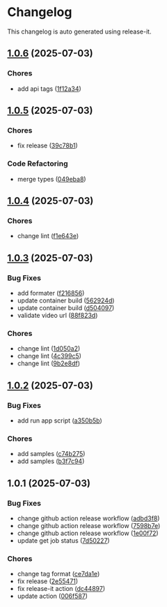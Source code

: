 # Changelog

This changelog is auto generated using release-it.


## [1.0.6](https://github.com/celluloid-camp/vision/compare/v1.0.5...v1.0.6) (2025-07-03)

### Chores

* add api tags ([1f12a34](https://github.com/celluloid-camp/vision/commit/1f12a34338af9d4ce54256e76dbb5210154d1e82))

## [1.0.5](https://github.com/celluloid-camp/vision/compare/v1.0.4...v1.0.5) (2025-07-03)

### Chores

* fix release ([39c78b1](https://github.com/celluloid-camp/vision/commit/39c78b147e196b6ab4b3d1658b0c577769df9575))

### Code Refactoring

* merge types ([049eba8](https://github.com/celluloid-camp/vision/commit/049eba8d7ce9902fb0b2b148a25b5967c86c281a))

## [1.0.4](https://github.com/celluloid-camp/vision/compare/v1.0.3...v1.0.4) (2025-07-03)

### Chores

* change lint ([f1e643e](https://github.com/celluloid-camp/vision/commit/f1e643e530a8eb4b0c5e453c3301c54f18203085))

## [1.0.3](https://github.com/celluloid-camp/vision/compare/v1.0.2...v1.0.3) (2025-07-03)

### Bug Fixes

* add formater ([f216856](https://github.com/celluloid-camp/vision/commit/f21685603ac86cbbf8c1656ae26a8624ba6b59ee))
* update container build ([562924d](https://github.com/celluloid-camp/vision/commit/562924d38fa935339616cd7c473eb951b7725403))
* update container build ([d504097](https://github.com/celluloid-camp/vision/commit/d504097ee1fdfe1d55e17865abf60191aad7fe0d))
* validate video url ([88f823d](https://github.com/celluloid-camp/vision/commit/88f823da69871cc0989dc11026b64e8761c29e61))

### Chores

* change lint ([1d050a2](https://github.com/celluloid-camp/vision/commit/1d050a2d0b569d6507da9cb1004355fc312ba393))
* change lint ([4c399c5](https://github.com/celluloid-camp/vision/commit/4c399c5e3ca9f2105a839ae96dc96fd62252b7e1))
* change lint ([9b2e8df](https://github.com/celluloid-camp/vision/commit/9b2e8df6923fa2f406df3966a703959c52c96256))

## [1.0.2](https://github.com/celluloid-camp/vision/compare/v1.0.1...v1.0.2) (2025-07-03)

### Bug Fixes

* add run app script ([a350b5b](https://github.com/celluloid-camp/vision/commit/a350b5b717ede15cfc2dbbbaf164b75d02d36882))

### Chores

* add samples ([c74b275](https://github.com/celluloid-camp/vision/commit/c74b275ef32cf1439ae9137faa08e6a054f779f5))
* add samples ([b3f7c94](https://github.com/celluloid-camp/vision/commit/b3f7c94d1e595fb1564a6009f95233c9725d215b))

## 1.0.1 (2025-07-03)

### Bug Fixes

* change github action release workflow ([adbd3f8](https://github.com/celluloid-camp/vision/commit/adbd3f8c2a3f49a0f829abf7f36746890b6638b8))
* change github action release workflow ([7598b7e](https://github.com/celluloid-camp/vision/commit/7598b7ef11a49996266a3ca077ee53d445af99e9))
* change github action release workflow ([1e00f72](https://github.com/celluloid-camp/vision/commit/1e00f7287748aa74164093b18be225e7e9b49568))
* update get job status ([7d50227](https://github.com/celluloid-camp/vision/commit/7d5022778f4c6bea70dcddb717f2e4ef73f77b1e))

### Chores

* change tag format ([ce7da1e](https://github.com/celluloid-camp/vision/commit/ce7da1e57f451d6734dd45ac969ad0cb665a596f))
* fix release ([2e55471](https://github.com/celluloid-camp/vision/commit/2e5547124a5a7a74cca2d21731b6d6b6417a3c83))
* fix release-it action ([dc44897](https://github.com/celluloid-camp/vision/commit/dc44897ecf1ec5182988d6eb47bf9ba3adb63b9e))
* update action ([006f587](https://github.com/celluloid-camp/vision/commit/006f587a5dcaee70d1124a24305a79ad5c64cdb5))

